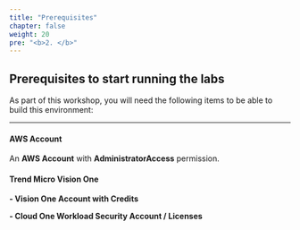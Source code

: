 ```yaml
---
title: "Prerequisites"
chapter: false
weight: 20
pre: "<b>2. </b>"
---
```

## Prerequisites to start running the labs

As part of this workshop, you will need the following items to be able to build this environment:

----

#### AWS Account

An <b>AWS Account</b> with <b>AdministratorAccess</b> permission.

#### Trend Micro Vision One 

<b>- Vision One Account with Credits</b>

<b>- Cloud One Workload Security Account / Licenses</b>